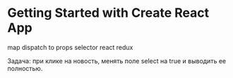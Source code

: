 # Getting Started with Create React App

map dispatch to props
selector react redux

Задача: при клике на новость, менять поле select на true и выводить ее полностью.
